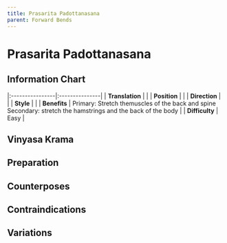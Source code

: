 ```yaml
---
title: Prasarita Padottanasana
parent: Forward Bends
---
```


# Prasarita Padottanasana

## Information Chart

|:----------------|:---------------|
| **Translation** |    |
| **Position**    |    |
| **Direction**   |     |
| **Style**       |     |
| **Benefits**    | Primary: Stretch themuscles of the back and spine <br> Secondary: stretch the hamstrings and the back of the body   |
| **Difficulty**  |  Easy                              | 



## Vinyasa Krama 

## Preparation 

## Counterposes

## Contraindications

## Variations